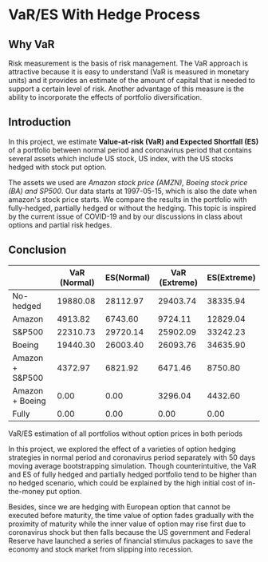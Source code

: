 VaR/ES With Hedge Process
=============

Why VaR
----------------
Risk measurement is the basis of risk management. The VaR approach is attractive because it is easy to understand (VaR is measured in monetary units) and it provides an estimate of the amount of capital that is needed to support a certain level of risk. Another advantage of this measure is the ability to incorporate the effects of portfolio diversification. 

Introduction
-----------------------
In this project, we estimate **Value-at-risk (VaR) and Expected Shortfall (ES)** of a portfolio between normal period and coronavirus period that contains several assets which include US stock, US index, with the US stocks hedged with stock put option. 

The assets we used are *Amazon stock price (AMZN), Boeing stock price (BA) and SP500*. Our data starts at 1997-05-15, which is also the date when amazon's stock price starts. We compare the results in the portfolio with fully-hedged, partially hedged or without the hedging. This topic is inspired by the current issue of COVID-19 and by our discussions in class about options and partial risk hedges. 

Conclusion
------------------------

|| VaR (Normal)| ES(Normal)| VaR (Extreme)|ES(Extreme)|
|---|---|---|---|---|
| No-hedged | 19880.08 |28112.97| 29403.74| 38335.94| 
|Amazon |4913.82 |6743.60| 9724.11 |12829.04 |
|S&P500| 22310.73| 29720.14| 25902.09 |33242.23|
|Boeing| 19440.30| 26003.40 |26093.76 |34635.90 |
|Amazon + S&P500| 4372.97| 6821.92| 6471.46 |8750.80|
|Amazon + Boeing| 0.00| 0.00 |3296.04| 4432.60|
|Fully| 0.00| 0.00| 0.00| 0.00| 

VaR/ES estimation of all portfolios without option prices in both periods 



In this project, we explored the effect of a varieties of option hedging strategies in normal period and coronavirus period separately with 50 days moving average bootstrapping simulation. Though counterintuitive, the VaR and ES of fully hedged and partially hedged portfolio tend to be higher than no hedged scenario, which could be explained by the high initial cost of in-the-money put option. 

Besides, since we are hedging with European option that cannot be executed before maturity, the time value of option fades gradually with the proximity of maturity while the inner value of option may rise first due to coronavirus shock but then falls because the US government and Federal Reserve have launched a series of financial stimulus packages to save the economy and stock market from slipping into recession.  
 
